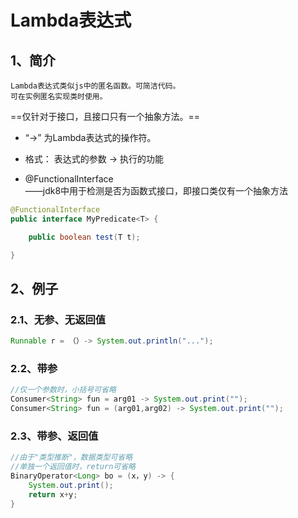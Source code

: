 # Lambda表达式

## 1、简介

    Lambda表达式类似js中的匿名函数。可简洁代码。
    可在实例匿名实现类时使用。
==仅针对于接口，且接口只有一个抽象方法。==

- “->” 为Lambda表达式的操作符。

- 格式：
    表达式的参数 -> 执行的功能

- @FunctionalInterface  
    ——jdk8中用于检测是否为函数式接口，即接口类仅有一个抽象方法

```java
@FunctionalInterface
public interface MyPredicate<T> {

    public boolean test(T t);

}
```

## 2、例子

### 2.1、无参、无返回值

```java
Runnable r = （）-> System.out.println("...");
```

### 2.2、带参

```java
//仅一个参数时，小括号可省略
Consumer<String> fun = arg01 -> System.out.print("");
Consumer<String> fun = (arg01,arg02) -> System.out.print("");
```

### 2.3、带参、返回值

```java
//由于"类型推断"，数据类型可省略
//单独一个返回值时，return可省略
BinaryOperator<Long> bo = (x，y) -> {
    System.out.print();
    return x+y;
}
```